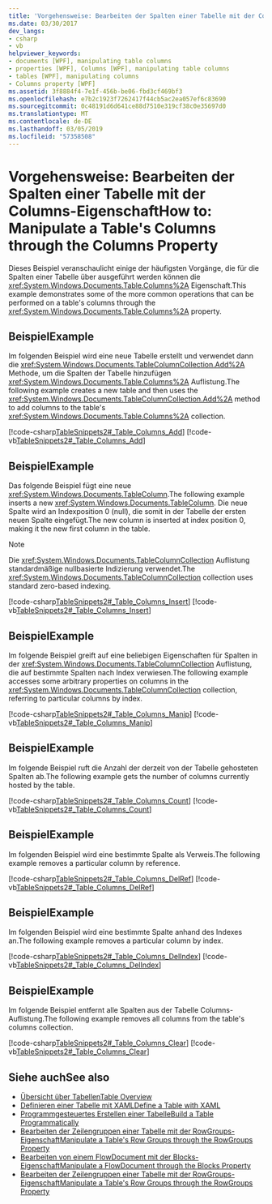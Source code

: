 ```yaml
---
title: 'Vorgehensweise: Bearbeiten der Spalten einer Tabelle mit der Columns-Eigenschaft'
ms.date: 03/30/2017
dev_langs:
- csharp
- vb
helpviewer_keywords:
- documents [WPF], manipulating table columns
- properties [WPF], Columns [WPF], manipulating table columns
- tables [WPF], manipulating columns
- Columns property [WPF]
ms.assetid: 3f8884f4-7e1f-456b-be06-fbd3cf469bf3
ms.openlocfilehash: e7b2c1923f7262417f44cb5ac2ea057ef6c83690
ms.sourcegitcommit: 0c48191d6d641ce88d7510e319cf38c0e35697d0
ms.translationtype: MT
ms.contentlocale: de-DE
ms.lasthandoff: 03/05/2019
ms.locfileid: "57358508"
---
```

# <a name="how-to-manipulate-a-tables-columns-through-the-columns-property"></a><span data-ttu-id="e7ce6-102">Vorgehensweise: Bearbeiten der Spalten einer Tabelle mit der Columns-Eigenschaft</span><span class="sxs-lookup"><span data-stu-id="e7ce6-102">How to: Manipulate a Table's Columns through the Columns Property</span></span>
<span data-ttu-id="e7ce6-103">Dieses Beispiel veranschaulicht einige der häufigsten Vorgänge, die für die Spalten einer Tabelle über ausgeführt werden können die <xref:System.Windows.Documents.Table.Columns%2A> Eigenschaft.</span><span class="sxs-lookup"><span data-stu-id="e7ce6-103">This example demonstrates some of the more common operations that can be performed on a table's columns through the <xref:System.Windows.Documents.Table.Columns%2A> property.</span></span>  
  
## <a name="example"></a><span data-ttu-id="e7ce6-104">Beispiel</span><span class="sxs-lookup"><span data-stu-id="e7ce6-104">Example</span></span>  
 <span data-ttu-id="e7ce6-105">Im folgenden Beispiel wird eine neue Tabelle erstellt und verwendet dann die <xref:System.Windows.Documents.TableColumnCollection.Add%2A> Methode, um die Spalten der Tabelle hinzufügen <xref:System.Windows.Documents.Table.Columns%2A> Auflistung.</span><span class="sxs-lookup"><span data-stu-id="e7ce6-105">The following example creates a new table and then uses the <xref:System.Windows.Documents.TableColumnCollection.Add%2A> method to add columns to the table's <xref:System.Windows.Documents.Table.Columns%2A> collection.</span></span>  
  
 [!code-csharp[TableSnippets2#_Table_Columns_Add](~/samples/snippets/csharp/VS_Snippets_Wpf/TableSnippets2/CSharp/Window1.xaml.cs#_table_columns_add)]
 [!code-vb[TableSnippets2#_Table_Columns_Add](~/samples/snippets/visualbasic/VS_Snippets_Wpf/TableSnippets2/visualbasic/window1.xaml.vb#_table_columns_add)]  
  
## <a name="example"></a><span data-ttu-id="e7ce6-106">Beispiel</span><span class="sxs-lookup"><span data-stu-id="e7ce6-106">Example</span></span>  
 <span data-ttu-id="e7ce6-107">Das folgende Beispiel fügt eine neue <xref:System.Windows.Documents.TableColumn>.</span><span class="sxs-lookup"><span data-stu-id="e7ce6-107">The following example inserts a new <xref:System.Windows.Documents.TableColumn>.</span></span>  <span data-ttu-id="e7ce6-108">Die neue Spalte wird an Indexposition 0 (null), die somit in der Tabelle der ersten neuen Spalte eingefügt.</span><span class="sxs-lookup"><span data-stu-id="e7ce6-108">The new column is inserted at index position 0, making it the new first column in the table.</span></span>  
  
> [!NOTE]
>  <span data-ttu-id="e7ce6-109">Die <xref:System.Windows.Documents.TableColumnCollection> Auflistung standardmäßige nullbasierte Indizierung verwendet.</span><span class="sxs-lookup"><span data-stu-id="e7ce6-109">The <xref:System.Windows.Documents.TableColumnCollection> collection uses standard zero-based indexing.</span></span>  
  
 [!code-csharp[TableSnippets2#_Table_Columns_Insert](~/samples/snippets/csharp/VS_Snippets_Wpf/TableSnippets2/CSharp/Window1.xaml.cs#_table_columns_insert)]
 [!code-vb[TableSnippets2#_Table_Columns_Insert](~/samples/snippets/visualbasic/VS_Snippets_Wpf/TableSnippets2/visualbasic/window1.xaml.vb#_table_columns_insert)]  
  
## <a name="example"></a><span data-ttu-id="e7ce6-110">Beispiel</span><span class="sxs-lookup"><span data-stu-id="e7ce6-110">Example</span></span>  
 <span data-ttu-id="e7ce6-111">Im folgende Beispiel greift auf eine beliebigen Eigenschaften für Spalten in der <xref:System.Windows.Documents.TableColumnCollection> Auflistung, die auf bestimmte Spalten nach Index verwiesen.</span><span class="sxs-lookup"><span data-stu-id="e7ce6-111">The following example accesses some arbitrary properties on columns in the <xref:System.Windows.Documents.TableColumnCollection> collection, referring to particular columns by index.</span></span>  
  
 [!code-csharp[TableSnippets2#_Table_Columns_Manip](~/samples/snippets/csharp/VS_Snippets_Wpf/TableSnippets2/CSharp/Window1.xaml.cs#_table_columns_manip)]
 [!code-vb[TableSnippets2#_Table_Columns_Manip](~/samples/snippets/visualbasic/VS_Snippets_Wpf/TableSnippets2/visualbasic/window1.xaml.vb#_table_columns_manip)]  
  
## <a name="example"></a><span data-ttu-id="e7ce6-112">Beispiel</span><span class="sxs-lookup"><span data-stu-id="e7ce6-112">Example</span></span>  
 <span data-ttu-id="e7ce6-113">Im folgende Beispiel ruft die Anzahl der derzeit von der Tabelle gehosteten Spalten ab.</span><span class="sxs-lookup"><span data-stu-id="e7ce6-113">The following example gets the number of columns currently hosted by the table.</span></span>  
  
 [!code-csharp[TableSnippets2#_Table_Columns_Count](~/samples/snippets/csharp/VS_Snippets_Wpf/TableSnippets2/CSharp/Window1.xaml.cs#_table_columns_count)]
 [!code-vb[TableSnippets2#_Table_Columns_Count](~/samples/snippets/visualbasic/VS_Snippets_Wpf/TableSnippets2/visualbasic/window1.xaml.vb#_table_columns_count)]  
  
## <a name="example"></a><span data-ttu-id="e7ce6-114">Beispiel</span><span class="sxs-lookup"><span data-stu-id="e7ce6-114">Example</span></span>  
 <span data-ttu-id="e7ce6-115">Im folgenden Beispiel wird eine bestimmte Spalte als Verweis.</span><span class="sxs-lookup"><span data-stu-id="e7ce6-115">The following example removes a particular column by reference.</span></span>  
  
 [!code-csharp[TableSnippets2#_Table_Columns_DelRef](~/samples/snippets/csharp/VS_Snippets_Wpf/TableSnippets2/CSharp/Window1.xaml.cs#_table_columns_delref)]
 [!code-vb[TableSnippets2#_Table_Columns_DelRef](~/samples/snippets/visualbasic/VS_Snippets_Wpf/TableSnippets2/visualbasic/window1.xaml.vb#_table_columns_delref)]  
  
## <a name="example"></a><span data-ttu-id="e7ce6-116">Beispiel</span><span class="sxs-lookup"><span data-stu-id="e7ce6-116">Example</span></span>  
 <span data-ttu-id="e7ce6-117">Im folgenden Beispiel wird eine bestimmte Spalte anhand des Indexes an.</span><span class="sxs-lookup"><span data-stu-id="e7ce6-117">The following example removes a particular column by index.</span></span>  
  
 [!code-csharp[TableSnippets2#_Table_Columns_DelIndex](~/samples/snippets/csharp/VS_Snippets_Wpf/TableSnippets2/CSharp/Window1.xaml.cs#_table_columns_delindex)]
 [!code-vb[TableSnippets2#_Table_Columns_DelIndex](~/samples/snippets/visualbasic/VS_Snippets_Wpf/TableSnippets2/visualbasic/window1.xaml.vb#_table_columns_delindex)]  
  
## <a name="example"></a><span data-ttu-id="e7ce6-118">Beispiel</span><span class="sxs-lookup"><span data-stu-id="e7ce6-118">Example</span></span>  
 <span data-ttu-id="e7ce6-119">Im folgende Beispiel entfernt alle Spalten aus der Tabelle Columns-Auflistung.</span><span class="sxs-lookup"><span data-stu-id="e7ce6-119">The following example removes all columns from the table's columns collection.</span></span>  
  
 [!code-csharp[TableSnippets2#_Table_Columns_Clear](~/samples/snippets/csharp/VS_Snippets_Wpf/TableSnippets2/CSharp/Window1.xaml.cs#_table_columns_clear)]
 [!code-vb[TableSnippets2#_Table_Columns_Clear](~/samples/snippets/visualbasic/VS_Snippets_Wpf/TableSnippets2/visualbasic/window1.xaml.vb#_table_columns_clear)]  
  
## <a name="see-also"></a><span data-ttu-id="e7ce6-120">Siehe auch</span><span class="sxs-lookup"><span data-stu-id="e7ce6-120">See also</span></span>
- [<span data-ttu-id="e7ce6-121">Übersicht über Tabellen</span><span class="sxs-lookup"><span data-stu-id="e7ce6-121">Table Overview</span></span>](table-overview.md)
- [<span data-ttu-id="e7ce6-122">Definieren einer Tabelle mit XAML</span><span class="sxs-lookup"><span data-stu-id="e7ce6-122">Define a Table with XAML</span></span>](how-to-define-a-table-with-xaml.md)
- [<span data-ttu-id="e7ce6-123">Programmgesteuertes Erstellen einer Tabelle</span><span class="sxs-lookup"><span data-stu-id="e7ce6-123">Build a Table Programmatically</span></span>](how-to-build-a-table-programmatically.md)
- [<span data-ttu-id="e7ce6-124">Bearbeiten der Zeilengruppen einer Tabelle mit der RowGroups-Eigenschaft</span><span class="sxs-lookup"><span data-stu-id="e7ce6-124">Manipulate a Table's Row Groups through the RowGroups Property</span></span>](how-to-manipulate-table-row-groups-through-the-rowgroups-property.md)
- [<span data-ttu-id="e7ce6-125">Bearbeiten von einem FlowDocument mit der Blocks-Eigenschaft</span><span class="sxs-lookup"><span data-stu-id="e7ce6-125">Manipulate a FlowDocument through the Blocks Property</span></span>](how-to-manipulate-a-flowdocument-through-the-blocks-property.md)
- [<span data-ttu-id="e7ce6-126">Bearbeiten der Zeilengruppen einer Tabelle mit der RowGroups-Eigenschaft</span><span class="sxs-lookup"><span data-stu-id="e7ce6-126">Manipulate a Table's Row Groups through the RowGroups Property</span></span>](how-to-manipulate-table-row-groups-through-the-rowgroups-property.md)
